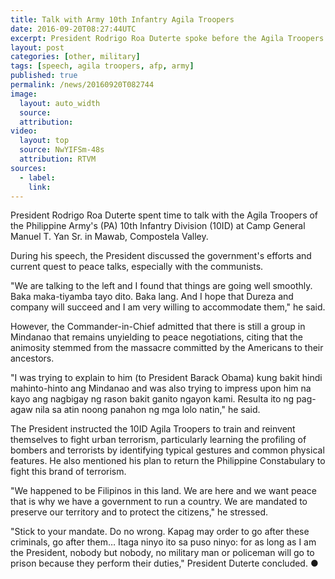 ```yaml
---
title: Talk with Army 10th Infantry Agila Troopers
date: 2016-09-20T08:27:44UTC
excerpt: President Rodrigo Roa Duterte spoke before the Agila Troopers of the Philippine Army's 10th Infantry Division during his visit at Camp General Manuel T. Yan Sr. in Mawab, Compostela Valley on 20 September 2016.
layout: post
categories: [other, military]
tags: [speech, agila troopers, afp, army]
published: true
permalink: /news/20160920T082744
image:
  layout: auto_width
  source: 
  attribution: 
video:
  layout: top
  source: NwYIFSm-48s
  attribution: RTVM
sources:
  - label:
    link:
---
```


President Rodrigo Roa Duterte spent time to talk with the Agila Troopers of the Philippine Army's (PA) 10th Infantry Division (10ID) at Camp General Manuel T. Yan Sr. in Mawab, Compostela Valley.

During his speech, the President discussed the government's efforts and current quest to peace talks, especially with the communists. 

"We are talking to the left and I found that things are going well smoothly. Baka maka-tiyamba tayo dito. Baka lang. And I hope that Dureza and company will succeed and I am very willing to accommodate them," he said. 

However, the Commander-in-Chief admitted that there is still a group in Mindanao that remains unyielding to peace negotiations, citing that the animosity stemmed from the massacre committed by the Americans to their ancestors. 

"I was trying to explain to him (to President Barack Obama) kung bakit hindi mahinto-hinto ang Mindanao and was also trying to impress upon him na kayo ang nagbigay ng rason bakit ganito ngayon kami. Resulta ito ng pag-agaw nila sa atin noong panahon ng mga lolo natin," he said. 

The President instructed the 10ID Agila Troopers to train and reinvent themselves to fight urban terrorism, particularly learning the profiling of bombers and terrorists by identifying typical gestures and common physical features. He also mentioned his plan to return the Philippine Constabulary to fight this brand of terrorism. 

"We happened to be Filipinos in this land. We are here and we want peace that is why we have a government to run a country. We are mandated to preserve our territory and to protect the citizens," he stressed.

"Stick to your mandate. Do no wrong. Kapag may order to go after these criminals, go after them… Itaga ninyo ito sa puso ninyo: for as long as I am the President, nobody but nobody, no military man or policeman will go to prison because they perform their duties," President Duterte concluded. 
&#x25cf;
